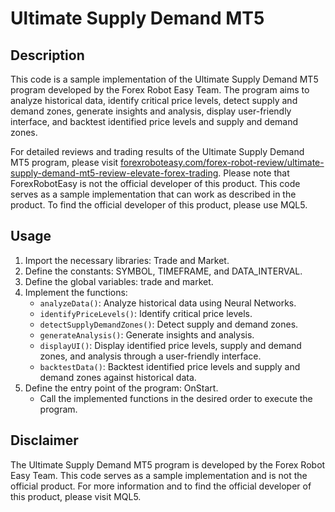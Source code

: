 # Ultimate Supply Demand MT5

## Description
This code is a sample implementation of the Ultimate Supply Demand MT5 program developed by the Forex Robot Easy Team. The program aims to analyze historical data, identify critical price levels, detect supply and demand zones, generate insights and analysis, display user-friendly interface, and backtest identified price levels and supply and demand zones.

For detailed reviews and trading results of the Ultimate Supply Demand MT5 program, please visit [forexroboteasy.com/forex-robot-review/ultimate-supply-demand-mt5-review-elevate-forex-trading](https://forexroboteasy.com/forex-robot-review/ultimate-supply-demand-mt5-review-elevate-forex-trading/). Please note that ForexRobotEasy is not the official developer of this product. This code serves as a sample implementation that can work as described in the product. To find the official developer of this product, please use MQL5.

## Usage
1. Import the necessary libraries: Trade and Market.
2. Define the constants: SYMBOL, TIMEFRAME, and DATA_INTERVAL.
3. Define the global variables: trade and market.
4. Implement the functions:
   - `analyzeData()`: Analyze historical data using Neural Networks.
   - `identifyPriceLevels()`: Identify critical price levels.
   - `detectSupplyDemandZones()`: Detect supply and demand zones.
   - `generateAnalysis()`: Generate insights and analysis.
   - `displayUI()`: Display identified price levels, supply and demand zones, and analysis through a user-friendly interface.
   - `backtestData()`: Backtest identified price levels and supply and demand zones against historical data.
5. Define the entry point of the program: OnStart.
   - Call the implemented functions in the desired order to execute the program.

## Disclaimer
The Ultimate Supply Demand MT5 program is developed by the Forex Robot Easy Team. This code serves as a sample implementation and is not the official product. For more information and to find the official developer of this product, please visit MQL5.
